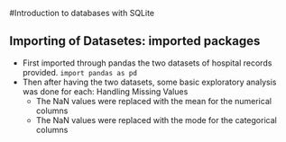 #Introduction to databases with SQLite

## Importing of Datasetes: imported packages 
- First imported through pandas the two datasets of hospital records provided. ```import pandas as pd```
- Then after having the two datasets, some basic exploratory analysis was done for each:
Handling Missing Values
   - The NaN values were replaced with the mean for the numerical columns
   - The NaN values were replaced with the mode for the categorical columns

